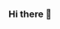 ### Hi there 👋

<!--
**mysterioux/mysterioux** is a ✨ _special_ ✨ repository because its `README.md` (this file) appears on your GitHub profile.

Here are some ideas to get you started:

- 🔭 I’m currently working on ...
- 🌱 I’m currently learning cloud & Devops 
- 👯 I’m looking to collaborate on fintech products
- 🤔 I’m looking for help with funding & community sponsorship
- 💬 Ask me about Liberia Tech Community
- 📫 How to reach me: ... Email/Whatsapp
- 😄 Pronouns: ... He/Him/His
- ⚡ Fun fact: ... Love driving, Love Mentoring
-->
